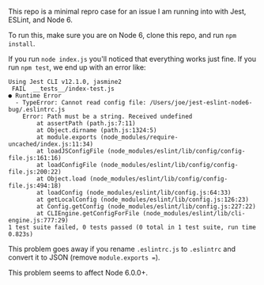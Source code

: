 This repo is a minimal repro case for an issue I am running into with Jest,
ESLint, and Node 6.

To run this, make sure you are on Node 6, clone this repo, and run `npm
install`.

If you run `node index.js` you'll noticed that everything works just fine. If
you run `npm test`, we end up with an error like:

```
Using Jest CLI v12.1.0, jasmine2
 FAIL  __tests__/index-test.js
● Runtime Error
  - TypeError: Cannot read config file: /Users/joe/jest-eslint-node6-bug/.eslintrc.js
    Error: Path must be a string. Received undefined
        at assertPath (path.js:7:11)
        at Object.dirname (path.js:1324:5)
        at module.exports (node_modules/require-uncached/index.js:11:34)
        at loadJSConfigFile (node_modules/eslint/lib/config/config-file.js:161:16)
        at loadConfigFile (node_modules/eslint/lib/config/config-file.js:200:22)
        at Object.load (node_modules/eslint/lib/config/config-file.js:494:18)
        at loadConfig (node_modules/eslint/lib/config.js:64:33)
        at getLocalConfig (node_modules/eslint/lib/config.js:126:23)
        at Config.getConfig (node_modules/eslint/lib/config.js:227:22)
        at CLIEngine.getConfigForFile (node_modules/eslint/lib/cli-engine.js:777:29)
1 test suite failed, 0 tests passed (0 total in 1 test suite, run time 0.823s)
```

This problem goes away if you rename `.eslintrc.js` to `.eslintrc` and convert
it to JSON (remove `module.exports =`).

This problem seems to affect Node 6.0.0+.
